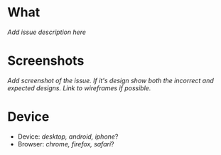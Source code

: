 # What

_Add issue description here_

# Screenshots

_Add screenshot of the issue. If it's design show both the incorrect and expected designs.
Link to wireframes if possible._

# Device

- Device: _desktop, android, iphone_?
- Browser: _chrome, firefox, safari_?
